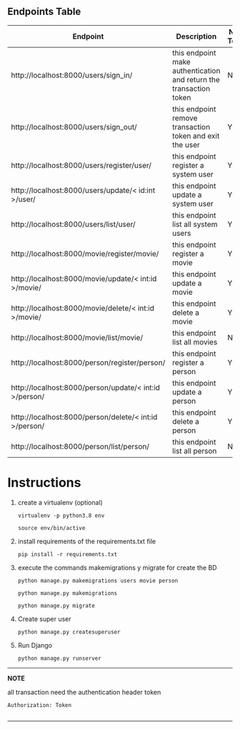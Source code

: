 ## Endpoints Table

| Endpoint | Description | Need Token  |
| -------- | ----------- | ----------- |
| http://localhost:8000/users/sign_in/ | this endpoint make authentication and return the transaction token | NO |
| http://localhost:8000/users/sign_out/ | this endpoint remove transaction token and exit the user | YES |
| http://localhost:8000/users/register/user/ | this endpoint register a system user | YES |
| http://localhost:8000/users/update/< id:int >/user/ | this endpoint update a system user | YES |
| http://localhost:8000/users/list/user/ | this endpoint list all system users | YES |
| http://localhost:8000/movie/register/movie/ | this endpoint register a movie | YES |
| http://localhost:8000/movie/update/< int:id >/movie/ | this endpoint update a movie | YES |
| http://localhost:8000/movie/delete/< int:id >/movie/ | this endpoint delete a movie | YES |
| http://localhost:8000/movie/list/movie/ | this endpoint list all movies | NO |
| http://localhost:8000/person/register/person/ | this endpoint register a person | YES |
| http://localhost:8000/person/update/< int:id >/person/ | this endpoint update a person | YES |
| http://localhost:8000/person/delete/< int:id >/person/ | this endpoint delete a person | YES |
| http://localhost:8000/person/list/person/ | this endpoint list all person | NO |

# Instructions

1. create a virtualenv (optional)

    `virtualenv -p python3.8 env`
    
    `source env/bin/active`
2. install requirements of the requirements.txt file

    `pip install -r requirements.txt`
3. execute the commands makemigrations y migrate for create the BD

    `python manage.py makemigrations users movie person`
    
    `python manage.py makemigrations`
    
    `python manage.py migrate`
4. Create super user

    `python manage.py createsuperuser`
3. Run Django

    `python manage.py runserver`
---
**NOTE**

all transaction need the authentication header token

`Authorization: Token `

```json


```
---
